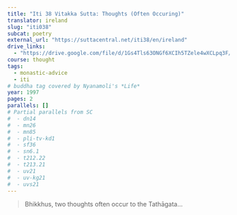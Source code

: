 ```yaml
---
title: "Iti 38 Vitakka Sutta: Thoughts (Often Occuring)"
translator: ireland
slug: "iti038"
subcat: poetry
external_url: "https://suttacentral.net/iti38/en/ireland"
drive_links:
  - "https://drive.google.com/file/d/1Gs4Tls63ONGf6XCIh5TZele4wXCLpq3F/view?usp=drivesdk"
course: thought
tags:
  - monastic-advice
  - iti
# buddha tag covered by Nyanamoli's *Life*
year: 1997
pages: 2
parallels: []
# Partial parallels from SC
#  - dn14
#  - mn26
#  - mn85
#  - pli-tv-kd1
#  - sf36
#  - sn6.1
#  - t212.22
#  - t213.21
#  - uv21
#  - uv-kg21
#  - uvs21
---
```


> Bhikkhus, two thoughts often occur to the Tathāgata...

<!---->
